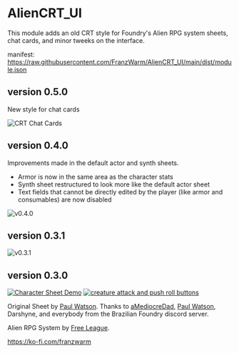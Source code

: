 # AlienCRT_UI

This module adds an old CRT style for Foundry's Alien RPG system sheets, chat cards, and minor tweeks on the interface.

manifest: https://raw.githubusercontent.com/FranzWarm/AlienCRT_UI/main/dist/module.json


## version 0.5.0
New style for chat cards

![CRT Chat Cards](https://user-images.githubusercontent.com/80177177/111853154-859f2b00-88f8-11eb-960f-e5c365e92ec2.png)



## version 0.4.0
Improvements made in the default actor and synth sheets.
- Armor is now in the same area as the character stats
- Synth sheet restructured to look more like the default actor sheet
- Text fields that cannot be directly edited by the player (like armor and consumables) are now disabled

![v0.4.0](https://user-images.githubusercontent.com/80177177/111384397-3652c380-8688-11eb-9847-76db18bbbaf3.png)



## version 0.3.1

![v0.3.1](https://user-images.githubusercontent.com/80177177/111000505-eb237280-8360-11eb-9b30-aea0fbf73db7.png)



## version 0.3.0

[![Character Sheet Demo](https://user-images.githubusercontent.com/80177177/111000457-db0b9300-8360-11eb-971f-197d15276c80.jpg)](https://www.youtube.com/watch?v=PRKb6gNFzmY) [![creature attack and push roll buttons](https://user-images.githubusercontent.com/80177177/111000762-67b65100-8361-11eb-9679-fb90dd1598a7.jpg)](https://www.youtube.com/watch?v=RrLbk72iUk0)



Original Sheet by [Paul Watson](https://github.com/pwatson100/).
Thanks to [aMediocreDad](https://github.com/aMediocreDad), [Paul Watson](https://github.com/pwatson100/), Darshyne, and everybody from the Brazilian Foundry discord server.

Alien RPG System by [Free League](https://frialigan.se/en/games/alien/).

https://ko-fi.com/franzwarm





